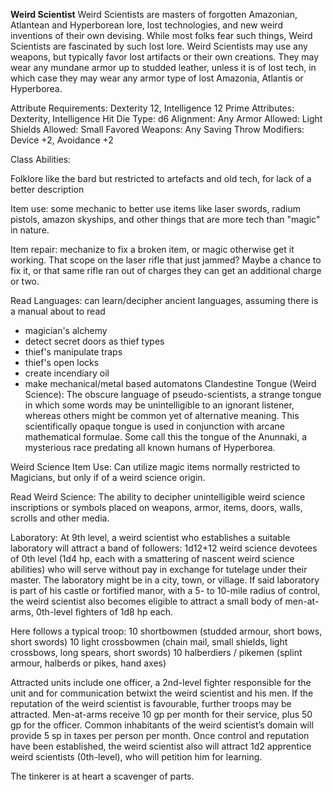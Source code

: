 **Weird Scientist**
Weird Scientists are masters of forgotten Amazonian, Atlantean and Hyperborean lore, lost technologies, and new weird inventions of their own devising. While most folks fear such things, Weird Scientists are fascinated by such lost lore. Weird Scientists may use any weapons, but typically favor lost artifacts or their own creations. They may wear any mundane armor up to studded leather, unless it is of lost tech, in which case they may wear any armor type of lost Amazonia, Atlantis or Hyperborea.

Attribute Requirements: Dexterity 12, Intelligence 12
Prime Attributes: Dexterity, Intelligence
Hit Die Type: d6
Alignment: Any
Armor Allowed: Light
Shields Allowed: Small
Favored Weapons: Any
Saving Throw Modifiers: Device +2, Avoidance +2

Class Abilities:

Folklore like the bard but restricted to artefacts and old tech, for lack of a better description

Item use: some mechanic to better use items like laser swords, radium pistols, amazon skyships, and 
other things that are more tech than "magic" in nature.

Item repair: mechanize to fix a broken item, or magic otherwise get it working. That scope on the laser 
rifle that just jammed? Maybe a chance to fix it, or that same rifle ran out of charges they can get an 
additional charge or two.

Read Languages: can learn/decipher ancient languages, assuming there is a manual about to read

* magician's alchemy
* detect secret doors as thief types
* thief's manipulate traps
* thief's open locks
* create incendiary oil
* make mechanical/metal based automatons
Clandestine Tongue (Weird Science): The obscure language of pseudo-scientists, a strange tongue in which some 
words may be unintelligible to an ignorant listener, whereas others might be common yet of alternative meaning. 
This scientifically opaque tongue is used in conjunction with arcane mathematical formulae. Some call this the 
tongue of the Anunnaki, a mysterious race predating all known humans of Hyperborea.

Weird Science Item Use: Can utilize magic items normally restricted to Magicians, but only if of a weird science origin.

Read Weird Science: The ability to decipher unintelligible weird science inscriptions or symbols placed on weapons, 
armor, items, doors, walls, scrolls and other media.


Laboratory: At 9th level, a weird scientist who establishes a suitable laboratory will attract a 
band of followers: 1d12+12 weird science devotees of 0th level (1d4 hp, each with a smattering of nascent 
weird science abilities) who will serve without pay in exchange for tutelage under their master. The laboratory 
might be in a city, town, or village. If said laboratory is part of his castle or fortified manor, with a 
5- to 10-mile radius of control, the weird scientist also becomes eligible to attract a small body of men-at-arms, 
0th-level fighters of 1d8 hp each.

Here follows a typical troop:
10 shortbowmen (studded armour, short bows, short swords)
10 light crossbowmen (chain mail, small shields, light crossbows, long spears, short swords)
10 halberdiers / pikemen (splint armour, halberds or pikes, hand axes)

Attracted units include one officer, a 2nd-level fighter responsible for the unit and for communication 
betwixt the weird scientist and his men. If the reputation of the weird scientist is favourable, further troops 
may be attracted. Men-at-arms receive 10 gp per month for their service, plus 50 gp for the officer. Common 
inhabitants of the weird scientist’s domain will provide 5 sp in taxes per person per month. Once control and 
reputation have been established, the weird scientist also will attract 1d2 apprentice weird scientists (0th-level),
who will petition him for learning.

The tinkerer is at heart a scavenger of parts.
